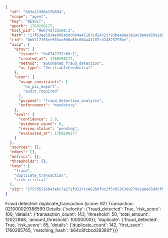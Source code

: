 ```json
{
  "id": "083a21998e37b894",
  "scope": "agent",
  "key": "RESULT",
  "epoch": 1760290177,
  "host_pid": "9e6742732c60:1",
  "hash": "17f63ee503ae806a60c004a41107cd24323793bea8ee3a1ac9e0ad20a285c272",
  "cid": "QmV117f63ee503ae806a60c004a41107cd24323793be",
  "aicp": {
    "prov": {
      "issuer": "9e6742732c60:1",
      "created_at": 1760290177,
      "method": "automated_fraud_detection",
      "vc_type": "VerifiableCredential"
    },
    "ucon": {
      "usage_constraints": [
        "no_pii_export",
        "audit_required"
      ],
      "purpose": "fraud_detection_analysis",
      "enforcement": "mandatory"
    },
    "eval": {
      "confidence": 1.0,
      "evidence_count": 0,
      "review_status": "pending",
      "evaluated_at": 1760290177
    }
  },
  "sources": [],
  "edges": [],
  "metrics": {},
  "thresholds": {},
  "tags": [
    "fraud",
    "duplicate_transaction",
    "risk_critical"
  ],
  "sig": "5757d5516b43abc7a271f9237cce62b0f9c2f5cb53630927901a6e65ddcf094b"
}
```

Fraud detected: duplicate_transaction (score: 92)
Transaction: 021000029386599
Details: {'velocity': {'fraud_detected': True, 'risk_score': 100, 'details': {'transaction_count': 143, 'threshold': 50, 'total_amount': 12022868, 'amount_threshold': 10000000}}, 'duplicate': {'fraud_detected': True, 'risk_score': 85, 'details': {'duplicate_count': 142, 'first_seen': 1760285765, 'matching_hash': 'b64c8fcbcd38380f'}}}
